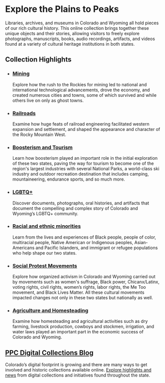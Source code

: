 # Explore the Plains to Peaks

Libraries, archives, and museums in Colorado and Wyoming all hold pieces of our rich cultural history. This online collection brings together these unique objects and their stories, allowing visitors to freely explore photographs, manuscripts, books, audio recordings, artifacts, and videos found at a variety of cultural heritage institutions in both states.

## Collection Highlights

- ### [Mining](/search?q=mine*)

  Explore how the rush to the Rockies for mining led to national and international technological advancements, drove the economy, and created numerous cities and towns, some of which survived and while others live on only as ghost towns.

- ### [Railroads](/search?q=railway*+OR+railroad*)

  Examine how huge feats of railroad engineering facilitated western expansion and settlement, and shaped the appearance and character of the Rocky Mountain West.

- ### [Boosterism and Tourism](/search?q=camping+OR+Bike*+OR+Tourism+OR+Tourist+OR+Climbing+OR+Mountaineering+OR+raft*+OR+ski+OR+Skiing+OR+%22national+park%22)

  Learn how boosterism played an important role in the initial exploration of these two states, paving the way for tourism to become one of the region's largest industries with several National Parks, a world-class ski industry and outdoor recreation destination that includes camping, mountaineering, endurance sports, and so much more.

- ### [LGBTQ+](/search?q=Lesbian+OR+LGBT*+OR+bisexual)

  Discover documents, photographs, oral histories, and artifacts that document the compelling and complex story of Colorado and Wyoming’s LGBTQ+ community.

- ### [Racial and ethnic minorities](/search?q=%22African+American%22+%22Asian+American%22+%22Native+American%22+indigenous+Chicano+%22Mexican+American%22+Immigrant+%22Italian+American%22+Chinese+Hispanic+Latino+Migrant+Refugee+Jews+Jewish+Japanese+Internment+%22relocation+center%22)

  Learn from the lives and experiences of Black people, people of color, multiracial people, Native American or Indigenous peoples, Asian-Americans and Pacific Islanders, and immigrant or refugee populations who help shape our two states.

- ### [Social Protest Movements](/search?q=%22Chicano+movement%22+%22Civil+rights%22+%22Women's+rights%22+Protest+%22United+Mine+Workers+of+America%22+%22Ludlow+Strike%22+Suffrag*+%22Black+lives+matter%22+%22Labor+movement%22+%22Railroad+Strike%22+%22me+too+movement%22+%22political+activism%22)

  Explore how organized activism in Colorado and Wyoming carried out by movements such as women's suffrage, Black power, Chicanx/Latinx, voting rights, civil rights, women’s rights, labor rights, the Me Too movement, and Black Lives Matter. All these cultural movements impacted changes not only in these two states but nationally as well.

- ### [Agriculture and Homesteading](/search?q=%22dry+farming%22+OR+farm*+OR+ranch*+OR+irrigation+OR+cowboy*+OR+stockmen+OR+homestead*+agriculture+OR+beet*+OR+crop*+OR+cattle+OR+sheep)

  Examine how homesteading and agricultural activities such as dry farming, livestock production, cowboys and stockmen, irrigation, and water laws played an important part in the economic success of Colorado and Wyoming.

## [PPC Digital Collections Blog](https://www.coloradovirtuallibrary.org/digital-colorado/)

Colorado’s digital footprint is growing and there are many ways to get involved and historic collections available online. [Explore highlights and news](https://www.coloradovirtuallibrary.org/digital-colorado/) from digital collections and initiatives found throughout the state.
